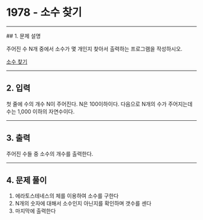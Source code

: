 # 1978 -  소수 찾기

<hr/>
## 1. 문제 설명

주어진 수 N개 중에서 소수가 몇 개인지 찾아서 출력하는 프로그램을 작성하시오.

[소수 찾기](<https://www.acmicpc.net/problem/1978>)

------

## 2. 입력

첫 줄에 수의 개수 N이 주어진다. N은 100이하이다. 다음으로 N개의 수가 주어지는데 수는 1,000 이하의 자연수이다.

------

## 3. 출력

주어진 수들 중 소수의 개수를 출력한다.

------

## 4. 문제 풀이

1. 에라토스테네스의 체를 이용하여 소수를 구한다
2. N개의 숫자에 대해서 소수인지 아닌지를 확인하며 갯수를 센다
3. 마지막에 출력한다